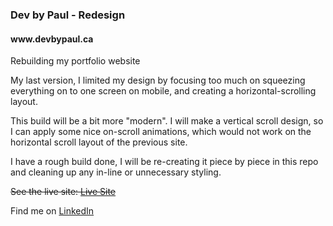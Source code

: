 <h3>Dev by Paul - Redesign</h3>
<h4>www.devbypaul.ca</h4>
<p>Rebuilding my portfolio website</p>

<p>My last version, I limited my design by focusing too much on squeezing everything on to one screen on mobile, and creating a horizontal-scrolling layout.</p>

<p>This build will be a bit more "modern". I will make a vertical scroll design, so I can apply some nice on-scroll animations, which would not work on the horizontal scroll layout of the previous site.</p>

<p>I have a rough build done, I will be re-creating it piece by piece in this repo and cleaning up any in-line or unnecessary  styling.</p>
<strike><p>See the live site:
  <a
    rel="noreferrer"
    href="#"
    target="_blank"
  >
    Live Site
  </a>
  </p></strike>

<p>
  Find me on
  <a
    rel="noreferrer"
    href="https://www.linkedin.com/in/paulb-h/"
    target="_blank"
  >
    LinkedIn
  </a>
</p>
